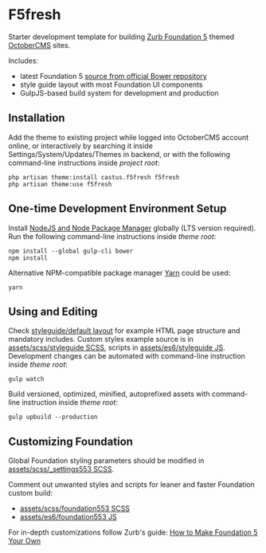 # F5fresh
Starter development template for building [Zurb Foundation 5](https://foundation.zurb.com/sites/docs/v/5.5.3/) themed [OctoberCMS](//octobercms.com/) sites.

Includes:
- latest Foundation 5 [source from official Bower repository](https://github.com/zurb/bower-foundation)
- style guide layout with most Foundation UI components
- GulpJS-based build system for development and production


## Installation
Add the theme to existing project while logged into OctoberCMS account online,
or interactively by searching it inside Settings/System/Updates/Themes in backend,
or with the following command-line instructions inside *project root*:
```
php artisan theme:install castus.f5fresh f5fresh
php artisan theme:use f5fresh
```

## One-time Development Environment Setup
Install [NodeJS and Node Package Manager](https://nodejs.org/en/) globally (LTS version required).
Run the following command-line instructions inside *theme root*:
```
npm install --global gulp-cli bower
npm install
```
Alternative NPM-compatible package manager [Yarn](https://yarnpkg.com/en/) could be used:
```
yarn
```

## Using and Editing
Check [styleguide/default layout](https://github.com/Eoler/oc-f5fresh-theme/blob/master/layouts/styleguide/default.htm)
for example HTML page structure and mandatory includes.
Custom styles example source is in [assets/scss/styleguide SCSS](https://github.com/Eoler/oc-f5fresh-theme/blob/master/assets/scss/styleguide.scss),
scripts in [assets/es6/styleguide JS](https://github.com/Eoler/oc-f5fresh-theme/blob/master/assets/es6/styleguide.js).
Development changes can be automated with command-line instruction inside *theme root*:
```
gulp watch
```
Build versioned, optimized, minified, autoprefixed assets with command-line instruction inside *theme root*:
```
gulp upbuild --production
```

## Customizing Foundation
Global Foundation styling parameters should be modified in
[assets/scss/_settings553 SCSS](https://github.com/Eoler/oc-f5fresh-theme/blob/master/assets/scss/_settings553.scss).

Comment out unwanted styles and scripts for leaner and faster Foundation custom build:
- [assets/scss/foundation553 SCSS](https://github.com/Eoler/oc-f5fresh-theme/blob/master/assets/scss/foundation553.scss)
- [assets/es6/foundation553 JS](https://github.com/Eoler/oc-f5fresh-theme/blob/master/assets/es6/foundation553.js)

For in-depth customizations follow Zurb's guide: [How to Make Foundation 5 Your Own](https://zurb.com/university/lessons/how-to-make-foundation-5-your-own)
